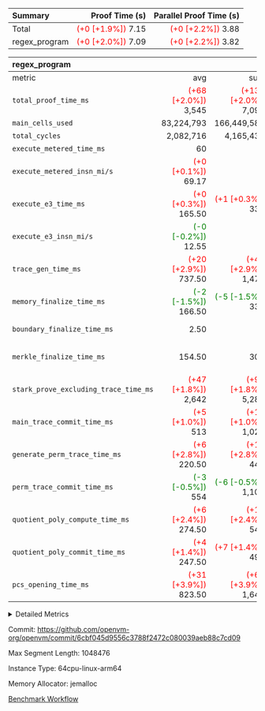 | Summary | Proof Time (s) | Parallel Proof Time (s) |
|:---|---:|---:|
| Total | <span style='color: red'>(+0 [+1.9%])</span> 7.15 | <span style='color: red'>(+0 [+2.2%])</span> 3.88 |
| regex_program | <span style='color: red'>(+0 [+2.0%])</span> 7.09 | <span style='color: red'>(+0 [+2.2%])</span> 3.82 |


| regex_program |||||
|:---|---:|---:|---:|---:|
|metric|avg|sum|max|min|
| `total_proof_time_ms ` | <span style='color: red'>(+68 [+2.0%])</span> 3,545 | <span style='color: red'>(+136 [+2.0%])</span> 7,090 | <span style='color: red'>(+83 [+2.2%])</span> 3,818 | <span style='color: red'>(+53 [+1.6%])</span> 3,272 |
| `main_cells_used     ` |  83,224,793 |  166,449,586 |  93,439,220 |  73,010,366 |
| `total_cycles        ` |  2,082,716 |  4,165,432 |  2,243,700 |  1,921,732 |
| `execute_metered_time_ms` |  60 | -          | -          | -          |
| `execute_metered_insn_mi/s` | <span style='color: red'>(+0 [+0.1%])</span> 69.17 | -          | <span style='color: red'>(+0 [+0.1%])</span> 69.17 | <span style='color: red'>(+0 [+0.1%])</span> 69.17 |
| `execute_e3_time_ms  ` | <span style='color: red'>(+0 [+0.3%])</span> 165.50 | <span style='color: red'>(+1 [+0.3%])</span> 331 |  179 | <span style='color: red'>(+1 [+0.7%])</span> 152 |
| `execute_e3_insn_mi/s` | <span style='color: green'>(-0 [-0.2%])</span> 12.55 | -          | <span style='color: green'>(-0 [-0.3%])</span> 12.61 | <span style='color: green'>(-0 [-0.1%])</span> 12.49 |
| `trace_gen_time_ms   ` | <span style='color: red'>(+20 [+2.9%])</span> 737.50 | <span style='color: red'>(+41 [+2.9%])</span> 1,475 | <span style='color: red'>(+18 [+2.4%])</span> 773 | <span style='color: red'>(+23 [+3.4%])</span> 702 |
| `memory_finalize_time_ms` | <span style='color: green'>(-2 [-1.5%])</span> 166.50 | <span style='color: green'>(-5 [-1.5%])</span> 333 | <span style='color: green'>(-5 [-1.9%])</span> 259 |  74 |
| `boundary_finalize_time_ms` |  2.50 |  5 |  5 | <span style='color: green'>(+0 [NaN%])</span> 0 |
| `merkle_finalize_time_ms` |  154.50 |  309 | <span style='color: green'>(-1 [-0.4%])</span> 239 | <span style='color: red'>(+1 [+1.4%])</span> 70 |
| `stark_prove_excluding_trace_time_ms` | <span style='color: red'>(+47 [+1.8%])</span> 2,642 | <span style='color: red'>(+94 [+1.8%])</span> 5,284 | <span style='color: red'>(+65 [+2.3%])</span> 2,866 | <span style='color: red'>(+29 [+1.2%])</span> 2,418 |
| `main_trace_commit_time_ms` | <span style='color: red'>(+5 [+1.0%])</span> 513 | <span style='color: red'>(+10 [+1.0%])</span> 1,026 | <span style='color: red'>(+6 [+1.1%])</span> 577 | <span style='color: red'>(+4 [+0.9%])</span> 449 |
| `generate_perm_trace_time_ms` | <span style='color: red'>(+6 [+2.8%])</span> 220.50 | <span style='color: red'>(+12 [+2.8%])</span> 441 | <span style='color: red'>(+3 [+1.3%])</span> 232 | <span style='color: red'>(+9 [+4.5%])</span> 209 |
| `perm_trace_commit_time_ms` | <span style='color: green'>(-3 [-0.5%])</span> 554 | <span style='color: green'>(-6 [-0.5%])</span> 1,108 | <span style='color: red'>(+1 [+0.2%])</span> 590 | <span style='color: green'>(-7 [-1.3%])</span> 518 |
| `quotient_poly_compute_time_ms` | <span style='color: red'>(+6 [+2.4%])</span> 274.50 | <span style='color: red'>(+13 [+2.4%])</span> 549 | <span style='color: green'>(-4 [-1.4%])</span> 292 | <span style='color: red'>(+17 [+7.1%])</span> 257 |
| `quotient_poly_commit_time_ms` | <span style='color: red'>(+4 [+1.4%])</span> 247.50 | <span style='color: red'>(+7 [+1.4%])</span> 495 | <span style='color: red'>(+4 [+1.4%])</span> 284 | <span style='color: red'>(+3 [+1.4%])</span> 211 |
| `pcs_opening_time_ms ` | <span style='color: red'>(+31 [+3.9%])</span> 823.50 | <span style='color: red'>(+62 [+3.9%])</span> 1,647 | <span style='color: red'>(+57 [+6.9%])</span> 884 | <span style='color: red'>(+5 [+0.7%])</span> 763 |



<details>
<summary>Detailed Metrics</summary>

|  | keygen_time_ms | commit_exe_time_ms | app proof_time_ms |
| --- | --- | --- |
|  | 544 | 20 | 15,044 | 

| group | num_segments | memory_to_vec_partition_time_ms | insns | fri.log_blowup | execute_segment_time_ms | execute_metered_time_ms | execute_metered_insn_mi/s |
| --- | --- | --- | --- | --- | --- | --- | --- |
| regex_program | 2 | 24 | 4,165,433 | 1 | 6,994 | 60 | 69.17 | 

| group | air_name | quotient_deg | interactions | constraints |
| --- | --- | --- | --- | --- |
| regex_program | AccessAdapterAir<16> | 2 | 5 | 12 | 
| regex_program | AccessAdapterAir<2> | 2 | 5 | 12 | 
| regex_program | AccessAdapterAir<32> | 2 | 5 | 12 | 
| regex_program | AccessAdapterAir<4> | 2 | 5 | 12 | 
| regex_program | AccessAdapterAir<8> | 2 | 5 | 12 | 
| regex_program | BitwiseOperationLookupAir<8> | 2 | 2 | 4 | 
| regex_program | KeccakVmAir | 2 | 321 | 4,513 | 
| regex_program | MemoryMerkleAir<8> | 2 | 4 | 39 | 
| regex_program | PersistentBoundaryAir<8> | 2 | 3 | 7 | 
| regex_program | PhantomAir | 2 | 3 | 5 | 
| regex_program | Poseidon2PeripheryAir<BabyBearParameters>, 1> | 2 | 1 | 286 | 
| regex_program | ProgramAir | 1 | 1 | 4 | 
| regex_program | RangeTupleCheckerAir<2> | 1 | 1 | 4 | 
| regex_program | Rv32HintStoreAir | 2 | 18 | 28 | 
| regex_program | VariableRangeCheckerAir | 1 | 1 | 4 | 
| regex_program | VmAirWrapper<Rv32BaseAluAdapterAir, BaseAluCoreAir<4, 8> | 2 | 20 | 37 | 
| regex_program | VmAirWrapper<Rv32BaseAluAdapterAir, LessThanCoreAir<4, 8> | 2 | 18 | 40 | 
| regex_program | VmAirWrapper<Rv32BaseAluAdapterAir, ShiftCoreAir<4, 8> | 2 | 24 | 91 | 
| regex_program | VmAirWrapper<Rv32BranchAdapterAir, BranchEqualCoreAir<4> | 2 | 11 | 20 | 
| regex_program | VmAirWrapper<Rv32BranchAdapterAir, BranchLessThanCoreAir<4, 8> | 2 | 13 | 35 | 
| regex_program | VmAirWrapper<Rv32CondRdWriteAdapterAir, Rv32JalLuiCoreAir> | 2 | 10 | 18 | 
| regex_program | VmAirWrapper<Rv32JalrAdapterAir, Rv32JalrCoreAir> | 2 | 16 | 20 | 
| regex_program | VmAirWrapper<Rv32LoadStoreAdapterAir, LoadSignExtendCoreAir<4, 8> | 2 | 18 | 33 | 
| regex_program | VmAirWrapper<Rv32LoadStoreAdapterAir, LoadStoreCoreAir<4> | 2 | 17 | 40 | 
| regex_program | VmAirWrapper<Rv32MultAdapterAir, DivRemCoreAir<4, 8> | 2 | 25 | 84 | 
| regex_program | VmAirWrapper<Rv32MultAdapterAir, MulHCoreAir<4, 8> | 2 | 24 | 31 | 
| regex_program | VmAirWrapper<Rv32MultAdapterAir, MultiplicationCoreAir<4, 8> | 2 | 19 | 19 | 
| regex_program | VmAirWrapper<Rv32RdWriteAdapterAir, Rv32AuipcCoreAir> | 2 | 12 | 14 | 
| regex_program | VmConnectorAir | 2 | 5 | 11 | 

| group | air_name | segment | rows | prep_cols | perm_cols | main_cols | cells |
| --- | --- | --- | --- | --- | --- | --- | --- |
| regex_program | AccessAdapterAir<8> | 0 | 131,072 |  | 16 | 17 | 4,325,376 | 
| regex_program | AccessAdapterAir<8> | 1 | 2,048 |  | 16 | 17 | 67,584 | 
| regex_program | BitwiseOperationLookupAir<8> | 0 | 65,536 | 3 | 8 | 2 | 655,360 | 
| regex_program | BitwiseOperationLookupAir<8> | 1 | 65,536 | 3 | 8 | 2 | 655,360 | 
| regex_program | KeccakVmAir | 1 | 32 |  | 1,056 | 3,163 | 135,008 | 
| regex_program | MemoryMerkleAir<8> | 0 | 131,072 |  | 16 | 32 | 6,291,456 | 
| regex_program | MemoryMerkleAir<8> | 1 | 4,096 |  | 16 | 32 | 196,608 | 
| regex_program | PersistentBoundaryAir<8> | 0 | 131,072 |  | 12 | 20 | 4,194,304 | 
| regex_program | PersistentBoundaryAir<8> | 1 | 2,048 |  | 12 | 20 | 65,536 | 
| regex_program | PhantomAir | 0 | 1 |  | 12 | 6 | 18 | 
| regex_program | PhantomAir | 1 | 1 |  | 12 | 6 | 18 | 
| regex_program | Poseidon2PeripheryAir<BabyBearParameters>, 1> | 0 | 16,384 |  | 8 | 300 | 5,046,272 | 
| regex_program | Poseidon2PeripheryAir<BabyBearParameters>, 1> | 1 | 2,048 |  | 8 | 300 | 630,784 | 
| regex_program | ProgramAir | 0 | 131,072 |  | 8 | 10 | 2,359,296 | 
| regex_program | ProgramAir | 1 | 131,072 |  | 8 | 10 | 2,359,296 | 
| regex_program | RangeTupleCheckerAir<2> | 0 | 524,288 | 2 | 8 | 1 | 4,718,592 | 
| regex_program | RangeTupleCheckerAir<2> | 1 | 524,288 | 2 | 8 | 1 | 4,718,592 | 
| regex_program | Rv32HintStoreAir | 0 | 16,384 |  | 44 | 32 | 1,245,184 | 
| regex_program | VariableRangeCheckerAir | 0 | 262,144 | 2 | 8 | 1 | 2,359,296 | 
| regex_program | VariableRangeCheckerAir | 1 | 262,144 | 2 | 8 | 1 | 2,359,296 | 
| regex_program | VmAirWrapper<Rv32BaseAluAdapterAir, BaseAluCoreAir<4, 8> | 0 | 1,048,576 |  | 52 | 36 | 92,274,688 | 
| regex_program | VmAirWrapper<Rv32BaseAluAdapterAir, BaseAluCoreAir<4, 8> | 1 | 1,048,576 |  | 52 | 36 | 92,274,688 | 
| regex_program | VmAirWrapper<Rv32BaseAluAdapterAir, LessThanCoreAir<4, 8> | 0 | 32,768 |  | 40 | 37 | 2,523,136 | 
| regex_program | VmAirWrapper<Rv32BaseAluAdapterAir, LessThanCoreAir<4, 8> | 1 | 16,384 |  | 40 | 37 | 1,261,568 | 
| regex_program | VmAirWrapper<Rv32BaseAluAdapterAir, ShiftCoreAir<4, 8> | 0 | 131,072 |  | 52 | 53 | 13,762,560 | 
| regex_program | VmAirWrapper<Rv32BaseAluAdapterAir, ShiftCoreAir<4, 8> | 1 | 131,072 |  | 52 | 53 | 13,762,560 | 
| regex_program | VmAirWrapper<Rv32BranchAdapterAir, BranchEqualCoreAir<4> | 0 | 262,144 |  | 28 | 26 | 14,155,776 | 
| regex_program | VmAirWrapper<Rv32BranchAdapterAir, BranchEqualCoreAir<4> | 1 | 131,072 |  | 28 | 26 | 7,077,888 | 
| regex_program | VmAirWrapper<Rv32BranchAdapterAir, BranchLessThanCoreAir<4, 8> | 0 | 131,072 |  | 32 | 32 | 8,388,608 | 
| regex_program | VmAirWrapper<Rv32BranchAdapterAir, BranchLessThanCoreAir<4, 8> | 1 | 131,072 |  | 32 | 32 | 8,388,608 | 
| regex_program | VmAirWrapper<Rv32CondRdWriteAdapterAir, Rv32JalLuiCoreAir> | 0 | 65,536 |  | 28 | 18 | 3,014,656 | 
| regex_program | VmAirWrapper<Rv32CondRdWriteAdapterAir, Rv32JalLuiCoreAir> | 1 | 65,536 |  | 28 | 18 | 3,014,656 | 
| regex_program | VmAirWrapper<Rv32JalrAdapterAir, Rv32JalrCoreAir> | 0 | 131,072 |  | 36 | 28 | 8,388,608 | 
| regex_program | VmAirWrapper<Rv32JalrAdapterAir, Rv32JalrCoreAir> | 1 | 65,536 |  | 36 | 28 | 4,194,304 | 
| regex_program | VmAirWrapper<Rv32LoadStoreAdapterAir, LoadSignExtendCoreAir<4, 8> | 0 | 1,024 |  | 52 | 36 | 90,112 | 
| regex_program | VmAirWrapper<Rv32LoadStoreAdapterAir, LoadSignExtendCoreAir<4, 8> | 1 | 32 |  | 52 | 36 | 2,816 | 
| regex_program | VmAirWrapper<Rv32LoadStoreAdapterAir, LoadStoreCoreAir<4> | 0 | 1,048,576 |  | 52 | 41 | 97,517,568 | 
| regex_program | VmAirWrapper<Rv32LoadStoreAdapterAir, LoadStoreCoreAir<4> | 1 | 1,048,576 |  | 52 | 41 | 97,517,568 | 
| regex_program | VmAirWrapper<Rv32MultAdapterAir, DivRemCoreAir<4, 8> | 0 | 128 |  | 72 | 59 | 16,768 | 
| regex_program | VmAirWrapper<Rv32MultAdapterAir, MulHCoreAir<4, 8> | 0 | 256 |  | 72 | 39 | 28,416 | 
| regex_program | VmAirWrapper<Rv32MultAdapterAir, MultiplicationCoreAir<4, 8> | 0 | 32,768 |  | 52 | 31 | 2,719,744 | 
| regex_program | VmAirWrapper<Rv32MultAdapterAir, MultiplicationCoreAir<4, 8> | 1 | 32,768 |  | 52 | 31 | 2,719,744 | 
| regex_program | VmAirWrapper<Rv32RdWriteAdapterAir, Rv32AuipcCoreAir> | 0 | 32,768 |  | 28 | 20 | 1,572,864 | 
| regex_program | VmAirWrapper<Rv32RdWriteAdapterAir, Rv32AuipcCoreAir> | 1 | 32,768 |  | 28 | 20 | 1,572,864 | 
| regex_program | VmConnectorAir | 0 | 2 | 1 | 16 | 5 | 42 | 
| regex_program | VmConnectorAir | 1 | 2 | 1 | 16 | 5 | 42 | 

| group | segment | trace_gen_time_ms | total_proof_time_ms | total_cycles | total_cells | stark_prove_excluding_trace_time_ms | quotient_poly_compute_time_ms | quotient_poly_commit_time_ms | prove_segment_time_ms | perm_trace_commit_time_ms | pcs_opening_time_ms | merkle_finalize_time_ms | memory_to_vec_partition_time_ms | memory_finalize_time_ms | main_trace_commit_time_ms | main_cells_used | insns | generate_perm_trace_time_ms | execute_e3_time_ms | execute_e3_insn_mi/s | boundary_finalize_time_ms |
| --- | --- | --- | --- | --- | --- | --- | --- | --- | --- | --- | --- | --- | --- | --- | --- | --- | --- | --- | --- | --- | --- |
| regex_program | 0 | 773 | 3,818 | 2,243,700 | 275,648,700 | 2,866 | 292 | 284 | 3,090 | 590 | 884 | 239 | 25 | 259 | 577 | 93,439,220 | 2,243,700 | 232 | 179 | 12.49 | 5 | 
| regex_program | 1 | 702 | 3,272 | 1,921,732 | 242,975,388 | 2,418 | 257 | 211 | 3,013 | 518 | 763 | 70 | 24 | 74 | 449 | 73,010,366 | 1,921,733 | 209 | 152 | 12.61 | 0 | 

| group | segment | trace_height_constraint | weighted_sum | threshold |
| --- | --- | --- | --- | --- |
| regex_program | 0 | 0 | 5,868,294 | 2,013,265,921 | 
| regex_program | 0 | 1 | 16,687,360 | 2,013,265,921 | 
| regex_program | 0 | 2 | 2,934,147 | 2,013,265,921 | 
| regex_program | 0 | 3 | 19,705,092 | 2,013,265,921 | 
| regex_program | 0 | 4 | 524,288 | 2,013,265,921 | 
| regex_program | 0 | 5 | 262,144 | 2,013,265,921 | 
| regex_program | 0 | 6 | 6,668,800 | 2,013,265,921 | 
| regex_program | 0 | 7 | 134,144 | 2,013,265,921 | 
| regex_program | 0 | 8 | 53,849,229 | 2,013,265,921 | 
| regex_program | 1 | 0 | 5,406,854 | 2,013,265,921 | 
| regex_program | 1 | 1 | 15,182,848 | 2,013,265,921 | 
| regex_program | 1 | 2 | 2,703,427 | 2,013,265,921 | 
| regex_program | 1 | 3 | 18,193,508 | 2,013,265,921 | 
| regex_program | 1 | 4 | 14,336 | 2,013,265,921 | 
| regex_program | 1 | 5 | 6,144 | 2,013,265,921 | 
| regex_program | 1 | 6 | 6,508,864 | 2,013,265,921 | 
| regex_program | 1 | 7 | 131,072 | 2,013,265,921 | 
| regex_program | 1 | 8 | 49,197,677 | 2,013,265,921 | 

</details>


Commit: https://github.com/openvm-org/openvm/commit/6cbf045d9556c3788f2472c080039aeb88c7cd09

Max Segment Length: 1048476

Instance Type: 64cpu-linux-arm64

Memory Allocator: jemalloc

[Benchmark Workflow](https://github.com/openvm-org/openvm/actions/runs/16351207435)

